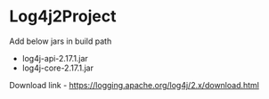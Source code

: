 # Log4j2Project

Add below jars in build path
* log4j-api-2.17.1.jar
* log4j-core-2.17.1.jar

Download link - https://logging.apache.org/log4j/2.x/download.html 